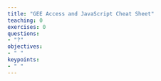 ```yaml
---
title: "GEE Access and JavaScript Cheat Sheet"
teaching: 0
exercises: 0
questions:
- "?"
objectives:
- " "
keypoints:
- " "
---
```



